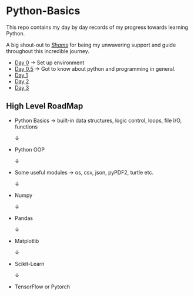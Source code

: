 # Python-Basics


This repo contains my day by day records of my progress towards learning Python. 

A big shout-out to *[Shams](https://github.com/s-shifat/)* for being my unwavering support and guide throughout this incredible journey.

* [Day 0](https://github.com/mahzabin990/Python-Basics/tree/main/day_0-Hello-World) $\rightarrow$ Set up environment
* [Day 0.5](https://github.com/mahzabin990/Python-Basics/tree/main/day_0.5-Intro-Programming-Python) $\rightarrow$ Got to know about python and programming in general.
* [Day 1](./day_1-Variables-Data-Structures-1/README.md)
* [Day 2](./day_2_conditionals_error_handling/README.md)
* [Day 3](./day_3_Python_Datastructures_2-Strings-Numbers-Lists-Tuples-Sets-Dictionaries/README.md)


## High Level RoadMap

* Python Basics $\rightarrow$ built-in data structures, logic control, loops, file I/O, functions

  $\downarrow$
* Python OOP
  
  $\downarrow$
* Some useful modules $\rightarrow$ os, csv, json, pyPDF2, turtle etc.
  
  $\downarrow$
* Numpy
  
  $\downarrow$
* Pandas

  
  $\downarrow$
* Matplotlib

  
  $\downarrow$
* Scikit-Learn

  
  $\downarrow$
* TensorFlow or Pytorch
